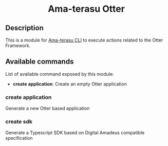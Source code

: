 <h1 align="center">Ama-terasu Otter</h1>

## Description

This is a module for [Ama-terasu CLI](https://www.npmjs.com/package/@ama-terasu/cli) to execute actions related to the Otter Framework.

## Available commands

List of available command exposed by this module:

* **create application**: Create an empty Otter application

### create application

Generate a new Otter based application

### create sdk

Generate a Typescript SDK based on Digital Amadeus compatible specification
